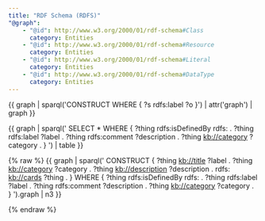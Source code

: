 ```yaml
---
title: "RDF Schema (RDFS)"
"@graph":
    - "@id": http://www.w3.org/2000/01/rdf-schema#Class
      category: Entities
    - "@id": http://www.w3.org/2000/01/rdf-schema#Resource
      category: Entities
    - "@id": http://www.w3.org/2000/01/rdf-schema#Literal
      category: Entities
    - "@id": http://www.w3.org/2000/01/rdf-schema#DataType
      category: Entities
---
```


{{ graph | sparql('CONSTRUCT WHERE { ?s rdfs:label ?o }') | attr('graph') | graph }}

{{ graph | sparql('
    SELECT * WHERE {
        ?thing rdfs:isDefinedBy rdfs: .
        ?thing rdfs:label ?label .
        ?thing rdfs:comment ?description .
        ?thing <kb://category> ?category .
    }
') | table }}

{% raw %}
{{ graph | sparql('
    CONSTRUCT {
        ?thing <kb://title> ?label .
        ?thing <kb://category> ?category .
        ?thing <kb://description> ?description .
        rdfs: <kb://cards> ?thing .
    } WHERE {
        ?thing rdfs:isDefinedBy rdfs: .
        ?thing rdfs:label ?label .
        ?thing rdfs:comment ?description .
        ?thing <kb://category> ?category .
    }
').graph | n3 }}

{% endraw %}
